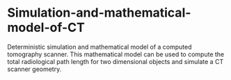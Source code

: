 # Simulation-and-mathematical-model-of-CT
Deterministic simulation and mathematical model of a computed tomography scanner. This mathematical model can be used to compute the total radiological path length for two dimensional objects and simulate a CT scanner geometry.  
